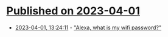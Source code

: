 # [Published on 2023-04-01](index.md)

* [2023-04-01, 13:24:11](https://lobste.rs/s/ckoojk/alexa_what_is_my_wifi_password) - [\"Alexa, what is my wifi password?\"](https://dragon863.github.io/blog/alexa.html)
